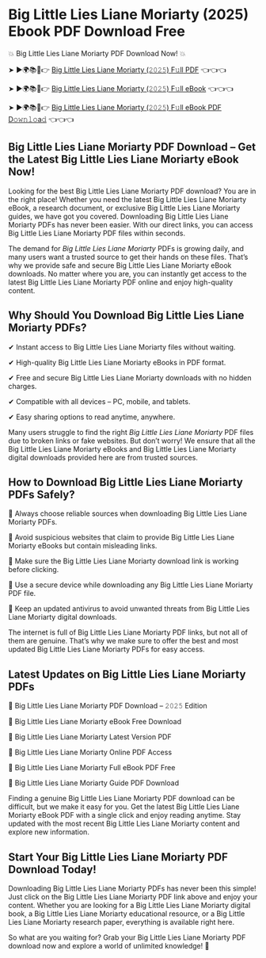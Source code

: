 # Big Little Lies Liane Moriarty (2025) Ebook PDF Download Free

💥 Big Little Lies Liane Moriarty PDF Download Now! 💥

➤ ►🌍📚📱👉 [Big Little Lies Liane Moriarty (𝟸𝟶𝟸𝟻) F𝚞ll PDF](https://getpdf.xyz/big-little-lies-liane-moriarty) 👈👈👈


➤ ►🌍📚📱👉 [Big Little Lies Liane Moriarty (𝟸𝟶𝟸𝟻) F𝚞ll eBook](https://getpdf.xyz/big-little-lies-liane-moriarty) 👈👈👈


➤ ►🌍📚📱👉 [Big Little Lies Liane Moriarty (𝟸𝟶𝟸𝟻) F𝚞ll eBook PDF D𝚘𝚠𝚗𝚕𝚘a𝚍](https://getpdf.xyz/big-little-lies-liane-moriarty) 👈👈👈


## Big Little Lies Liane Moriarty PDF Download – Get the Latest Big Little Lies Liane Moriarty eBook Now!

Looking for the best Big Little Lies Liane Moriarty PDF download? You are in the right place! Whether you need the latest Big Little Lies Liane Moriarty eBook, a research document, or exclusive Big Little Lies Liane Moriarty guides, we have got you covered. Downloading Big Little Lies Liane Moriarty PDFs has never been easier. With our direct links, you can access Big Little Lies Liane Moriarty PDF files within seconds.

The demand for *Big Little Lies Liane Moriarty* PDFs is growing daily, and many users want a trusted source to get their hands on these files. That’s why we provide safe and secure Big Little Lies Liane Moriarty eBook downloads. No matter where you are, you can instantly get access to the latest Big Little Lies Liane Moriarty PDF online and enjoy high-quality content.

## Why Should You Download Big Little Lies Liane Moriarty PDFs?

✔ Instant access to Big Little Lies Liane Moriarty files without waiting.

✔ High-quality Big Little Lies Liane Moriarty eBooks in PDF format.

✔ Free and secure Big Little Lies Liane Moriarty downloads with no hidden charges.

✔ Compatible with all devices – PC, mobile, and tablets.

✔ Easy sharing options to read anytime, anywhere.

Many users struggle to find the right *Big Little Lies Liane Moriarty* PDF files due to broken links or fake websites. But don’t worry! We ensure that all the Big Little Lies Liane Moriarty eBooks and Big Little Lies Liane Moriarty digital downloads provided here are from trusted sources.

## How to Download Big Little Lies Liane Moriarty PDFs Safely?

📌 Always choose reliable sources when downloading Big Little Lies Liane Moriarty PDFs.

📌 Avoid suspicious websites that claim to provide Big Little Lies Liane Moriarty eBooks but contain misleading links.

📌 Make sure the Big Little Lies Liane Moriarty download link is working before clicking.

📌 Use a secure device while downloading any Big Little Lies Liane Moriarty PDF file.

📌 Keep an updated antivirus to avoid unwanted threats from Big Little Lies Liane Moriarty digital downloads.

The internet is full of Big Little Lies Liane Moriarty PDF links, but not all of them are genuine. That’s why we make sure to offer the best and most updated Big Little Lies Liane Moriarty PDFs for easy access.

## Latest Updates on Big Little Lies Liane Moriarty PDFs

🔹 Big Little Lies Liane Moriarty PDF Download – 𝟸𝟶𝟸𝟻 Edition

🔹 Big Little Lies Liane Moriarty eBook Free Download

🔹 Big Little Lies Liane Moriarty Latest Version PDF

🔹 Big Little Lies Liane Moriarty Online PDF Access

🔹 Big Little Lies Liane Moriarty Full eBook PDF Free

🔹 Big Little Lies Liane Moriarty Guide PDF Download

Finding a genuine Big Little Lies Liane Moriarty PDF download can be difficult, but we make it easy for you. Get the latest Big Little Lies Liane Moriarty eBook PDF with a single click and enjoy reading anytime. Stay updated with the most recent Big Little Lies Liane Moriarty content and explore new information.

## Start Your Big Little Lies Liane Moriarty PDF Download Today!

Downloading Big Little Lies Liane Moriarty PDFs has never been this simple! Just click on the Big Little Lies Liane Moriarty PDF link above and enjoy your content. Whether you are looking for a Big Little Lies Liane Moriarty digital book, a Big Little Lies Liane Moriarty educational resource, or a Big Little Lies Liane Moriarty research paper, everything is available right here.

So what are you waiting for? Grab your Big Little Lies Liane Moriarty PDF download now and explore a world of unlimited knowledge! 🚀